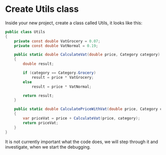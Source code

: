 # Create Utils class
Inside your new project, create a class called Utils, it looks like this:

```csharp
public class Utils
{
    private const double VatGrocery = 0.07;
    private const double VatNormal = 0.19;

    public static double CalculateVat(double price, Category category)
    {
        double result;

        if (category == Category.Grocery)
            result = price * VatGrocery;
        else
            result = price * VatNormal;

        return result;
    }

    public static double CalculatePriceWithVat(double price, Category category)
    {
        var priceVat = price + CalculateVat(price, category);
        return priceVat;
    }
}
```

It is not currently important what the code does, we will step through it and investigate, when we start the debugging.

